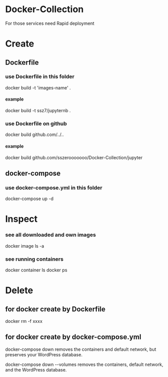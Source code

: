 # Docker-Collection
 For those services need Rapid deployment

# Create

## Dockerfile
### use Dockerfile in this folder
 docker build -t 'images-name' . 
#### example
 docker build -t ssz7/jupyternb . 

### use Dockerfile on github
 docker build github.com/../..
#### example
 docker build github.com/sszerooooooo/Docker-Collection/jupyter

## docker-compose
### use docker-compose.yml in this folder
 docker-compose up -d

# Inspect
### see all downloaded and own images
 docker image ls -a
### see running containers
 docker container ls
 docker ps

# Delete
## for docker create by Dockerfile
 docker rm -f xxxx
## for docker create by docker-compose.yml
 docker-compose down 
 removes the containers and default network, but preserves your WordPress database.

 docker-compose down --volumes 
 removes the containers, default network, and the WordPress database.

